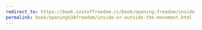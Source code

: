 ```yaml
---
redirect_to: https://book.costoffreedom.cc/book/opening:freedom/inside-or-outside-the-movement.html
permalink: book/opening%3Afreedom/inside-or-outside-the-movement.html
---
```

